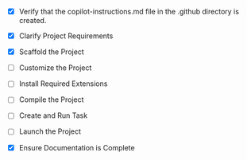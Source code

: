 - [x] Verify that the copilot-instructions.md file in the .github directory is created.

- [x] Clarify Project Requirements

- [x] Scaffold the Project

- [ ] Customize the Project

- [ ] Install Required Extensions

- [ ] Compile the Project

- [ ] Create and Run Task

- [ ] Launch the Project

- [x] Ensure Documentation is Complete
